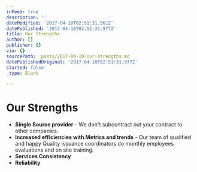 ```yaml
---
inFeed: true
description: ''
dateModified: '2017-04-10T02:51:31.561Z'
datePublished: '2017-04-10T02:51:31.977Z'
title: Our Strengths
author: []
publisher: {}
via: {}
sourcePath: _posts/2017-04-10-our-strengths.md
datePublishedOriginal: '2017-04-10T02:51:31.977Z'
starred: false
_type: Blurb

---
```

# **Our Strengths**

* **Single Source provider** - We don't subcontract out your contract to other companies.
* **Increased efficiencies with Metrics and trends** - Our team of qualified and happy Quality issuance coordinators do monthly employees evaluations and on site training.
* **Services Consistency**
* **Reliability**